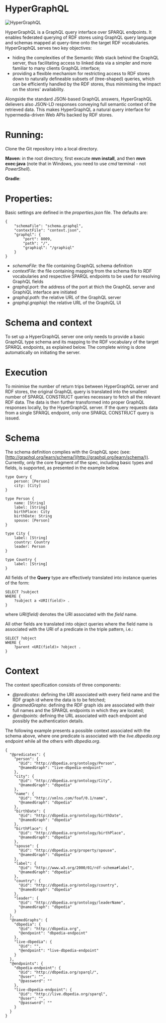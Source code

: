 # HyperGraphQL

![HyperGraphQL](https://github.com/semantic-integration/graphql-sparql-java/blob/master/HyperGraphQL.png)

HyperGraphQL is a GraphQL query interface over SPARQL endpoints. It enables federated querying of RDF stores using GraphQL query language and schemas mapped at query-time onto the target RDF vocabularies. HyperGraphQL serves two key objectives:

- hiding the complexities of the Semantic Web stack behind the GraphQL server, thus facilitating access to linked data via a simpler and more familiar to many clients GraphQL interface;
- providing a flexible mechanism for restricting access to RDF stores down to naturally defineable subsets of (tree-shaped) queries, which can be efficiently handled by the RDF stores, thus minimising the impact on the stores' availability. 

Alongside the standard JSON-based GraphQL answers, HyperGraphQL delievers also JSON-LD responses conveying full semantic context of the retrieved data. This makes HyperGraphQL a natural query interface for hypermedia-driven Web APIs backed by RDF stores. 

# Running:

Clone the Git repository into a local directory. 

**Maven**: in the root directory, first execute **mvn install**, and then **mvn exec:java** (note that in Windows, you need to use *cmd* terminal - not *PowerShell*).

**Gradle**:

# Properties:

Basic settings are defined in the *properties.json* file. The defaults are:

```
{
    "schemaFile": "schema.graphql",
    "contextFile": "context.json",
    "graphql": {
        "port": 8009,
        "path": "/",
        "graphiql": "/graphiql"
    }
}
```

- *schemaFile*: the file containing GraphQL schema definition
- *contextFile*: the file containing mapping from the schema file to RDF vocabularies and respective SPARQL endpoints to be used for resolving GraphQL fields
- *graphql.port*: the address of the port at thich the GraphQL server and GraphiQL interface are initiated
- *graphql.path*: the relative URL of the GraphQL server
- *graphql.graphiql*: the relative URL of the GraphiQL UI

# Schema and context

To set up a HyperGraphQL server one only needs to provide a basic GraphQL type schema and its mapping to the RDF vocabulary of the target SPARQL endpoints, as explained below. 
The complete wiring is done automatically on initiating the server. 

# Execution

To minimise the number of return trips between HyperGraphQL server and RDF stores, the original GraphQL query is translated into the smallest number of SPARQL CONSTRUCT queries necessary to fetch all the relevant RDF data. The data is then further transformed into proper GraphQL responses locally, by the HyperGraphQL server. If the query requests data from a single SPARQL endpoint, only one SPARQL CONSTRUCT query is issued. 

# Schema

The schema definition complies with the GraphQL spec (see: 	[http://graphql.org/learn/schema/](http://graphql.org/learn/schema/)). Currently, only the core fragment of the spec, including basic types and fields, is supported, as presented in the example below.  


```
type Query {
    person: [Person]
    city: [City]
}

type Person {
    name: [String]
    label: [String]
    birthPlace: City
    birthDate: String
    spouse: [Person]
}

type City {
    label: [String]
    country: Country
    leader: Person
}

type Country {
    label: [String]
}
```

All fields of the **Query** type are effectively translated into instance queries of the form:
```
SELECT ?subject 
WHERE {
    ?subject a <URI(field)> .
}
```
where *URI(field)* denotes the URI associated with the *field* name.

All other fields are translated into object queries where the field name is associated with the URI of a predicate in the triple pattern, i.e.:

```
SELECT ?object 
WHERE {
    ?parent <URI(field)> ?object .
}
```

# Context

The context specification consists of three components:

- *@predicates*: defining the URI associated with every field name and the RDF graph id where the data is to be fetched;
- *@namedGraphs*: defining the RDF graph ids are associated with their full names and the SPARQL endpoints in which they are located;
- *@endpoints*: defining the URL associated with each endpoint and possibly the authentication details. 

The following example presents a possible context associated with the schema above, where one predicate is associated with the *live.dbpedia.org* endpoint while all the others with *dbpedia.org*.

```
{
  "@predicates": {
    "person": {
      "@id": "http://dbpedia.org/ontology/Person",
      "@namedGraph": "live-dbpedia-endpoint"
    },
    "city": {
      "@id": "http://dbpedia.org/ontology/City",
      "@namedGraph": "dbpedia"
    },
    "name": {
      "@id": "http://xmlns.com/foaf/0.1/name",
      "@namedGraph": "dbpedia"
    },
    "birthDate": {
      "@id": "http://dbpedia.org/ontology/birthDate",
      "@namedGraph": "dbpedia"
    },
    "birthPlace": {
      "@id": "http://dbpedia.org/ontology/birthPlace",
      "@namedGraph": "dbpedia"
    },
    "spouse": {
      "@id": "http://dbpedia.org/property/spouse",
      "@namedGraph": "dbpedia"
    },
    "label": {
      "@id": "http://www.w3.org/2000/01/rdf-schema#label",
      "@namedGraph": "dbpedia"
    },
    "country": {
      "@id": "http://dbpedia.org/ontology/country",
      "@namedGraph": "dbpedia"
    },
    "leader": {
      "@id": "http://dbpedia.org/ontology/leaderName",
      "@namedGraph": "dbpedia"
    }
  },
  "@namedGraphs": {
    "dbpedia": {
      "@id": "http://dbpedia.org",
      "@endpoint": "dbpedia-endpoint"
    },
    "live-dbpedia": {
      "@id": "",
      "@endpoint": "live-dbpedia-endpoint"
    }
  },
  "@endpoints": {
    "dbpedia-endpoint": {
      "@id": "http://dbpedia.org/sparql/",
      "@user": "",
      "@password": ""
    },
    "live-dbpedia-endpoint": {
      "@id": "http://live.dbpedia.org/sparql",
      "@user": "",
      "@password": ""
    }
  }
}
```
